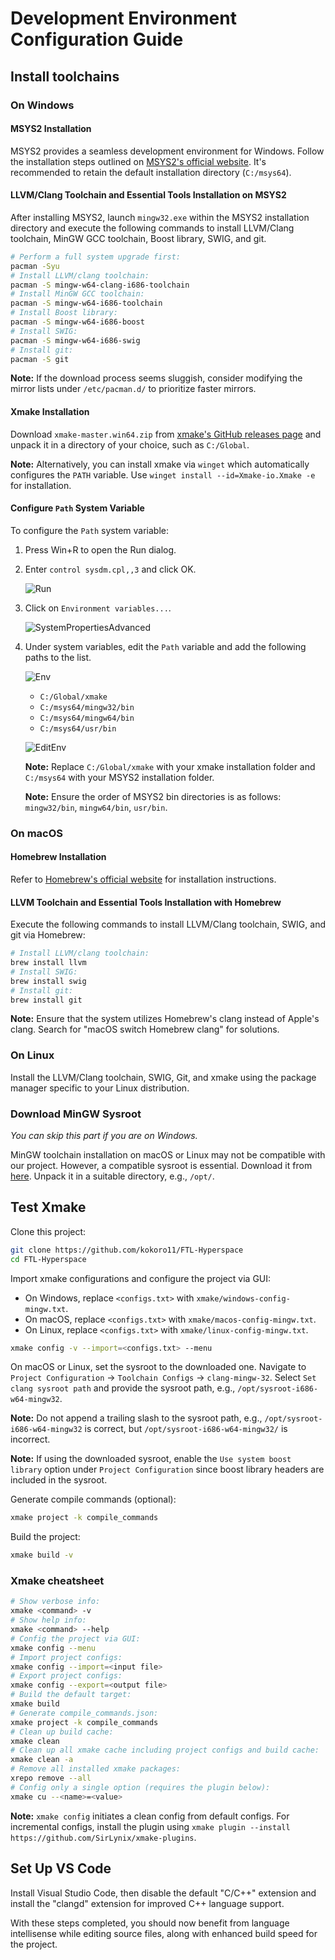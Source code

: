 # Development Environment Configuration Guide

## Install toolchains

### On Windows

#### MSYS2 Installation

MSYS2 provides a seamless development environment for Windows. Follow the installation steps outlined on [MSYS2's official website](https://www.msys2.org/). It's recommended to retain the default installation directory (`C:/msys64`).

#### LLVM/Clang Toolchain and Essential Tools Installation on MSYS2

After installing MSYS2, launch `mingw32.exe` within the MSYS2 installation directory and execute the following commands to install LLVM/Clang toolchain, MinGW GCC toolchain, Boost library, SWIG, and git.

```sh
# Perform a full system upgrade first:
pacman -Syu
# Install LLVM/clang toolchain:
pacman -S mingw-w64-clang-i686-toolchain
# Install MinGW GCC toolchain:
pacman -S mingw-w64-i686-toolchain
# Install Boost library:
pacman -S mingw-w64-i686-boost
# Install SWIG:
pacman -S mingw-w64-i686-swig
# Install git:
pacman -S git
```

**Note:** If the download process seems sluggish, consider modifying the mirror lists under `/etc/pacman.d/` to prioritize faster mirrors.

#### Xmake Installation

Download `xmake-master.win64.zip` from [xmake's GitHub releases page](https://github.com/xmake-io/xmake/releases) and unpack it in a directory of your choice, such as `C:/Global`.

**Note:** Alternatively, you can install xmake via `winget` which automatically configures the `PATH` variable. Use `winget install --id=Xmake-io.Xmake -e` for installation.

#### Configure `Path` System Variable

To configure the `Path` system variable:

1. Press Win+R to open the Run dialog.
2. Enter `control sysdm.cpl,,3` and click OK.

   ![Run](img/dev-env/Run.png)

3. Click on `Environment variables...`.

   ![SystemPropertiesAdvanced](img/dev-env/SystemPropertiesAdvanced.png)

4. Under system variables, edit the `Path` variable and add the following paths to the list.

   ![Env](img/dev-env/Env.png)

   - `C:/Global/xmake`
   - `C:/msys64/mingw32/bin`
   - `C:/msys64/mingw64/bin`
   - `C:/msys64/usr/bin`

   ![EditEnv](img/dev-env/EditEnv.png)

   **Note:** Replace `C:/Global/xmake` with your xmake installation folder and `C:/msys64` with your MSYS2 installation folder.

   **Note:** Ensure the order of MSYS2 bin directories is as follows: `mingw32/bin`, `mingw64/bin`, `usr/bin`.

### On macOS

#### Homebrew Installation

Refer to [Homebrew's official website](https://brew.sh/) for installation instructions.

#### LLVM Toolchain and Essential Tools Installation with Homebrew

Execute the following commands to install LLVM/Clang toolchain, SWIG, and git via Homebrew:

```sh
# Install LLVM/clang toolchain:
brew install llvm
# Install SWIG:
brew install swig
# Install git:
brew install git
```

**Note:** Ensure that the system utilizes Homebrew's clang instead of Apple's clang. Search for "macOS switch Homebrew clang" for solutions.

### On Linux

Install the LLVM/Clang toolchain, SWIG, Git, and xmake using the package manager specific to your Linux distribution.

### Download MinGW Sysroot

*You can skip this part if you are on Windows.*

MinGW toolchain installation on macOS or Linux may not be compatible with our project. However, a compatible sysroot is essential. Download it from [here](https://github.com/kokoro11/FTL-Hyperspace/releases/tag/gcc). Unpack it in a suitable directory, e.g., `/opt/`.

## Test Xmake

Clone this project:

```sh
git clone https://github.com/kokoro11/FTL-Hyperspace
cd FTL-Hyperspace
```

Import xmake configurations and configure the project via GUI:

- On Windows, replace `<configs.txt>` with `xmake/windows-config-mingw.txt`.
- On macOS, replace `<configs.txt>` with `xmake/macos-config-mingw.txt`.
- On Linux, replace `<configs.txt>` with `xmake/linux-config-mingw.txt`.

```sh
xmake config -v --import=<configs.txt> --menu
```

On macOS or Linux, set the sysroot to the downloaded one. Navigate to `Project Configuration` -> `Toolchain Configs` -> `clang-mingw-32`. Select `Set clang sysroot path` and provide the sysroot path, e.g., `/opt/sysroot-i686-w64-mingw32`.

**Note:** Do not append a trailing slash to the sysroot path, e.g., `/opt/sysroot-i686-w64-mingw32` is correct, but `/opt/sysroot-i686-w64-mingw32/` is incorrect.

**Note:** If using the downloaded sysroot, enable the `Use system boost library` option under `Project Configuration` since boost library headers are included in the sysroot.

Generate compile commands (optional):

```sh
xmake project -k compile_commands
```

Build the project:

```sh
xmake build -v
```

### Xmake cheatsheet

```sh
# Show verbose info:
xmake <command> -v
# Show help info:
xmake <command> --help
# Config the project via GUI:
xmake config --menu
# Import project configs:
xmake config --import=<input file>
# Export project configs:
xmake config --export=<output file>
# Build the default target:
xmake build
# Generate compile_commands.json:
xmake project -k compile_commands
# Clean up build cache:
xmake clean
# Clean up all xmake cache including project configs and build cache:
xmake clean -a
# Remove all installed xmake packages:
xrepo remove --all
# Config only a single option (requires the plugin below):
xmake cu --<name>=<value>
```

**Note:** `xmake config` initiates a clean config from default configs. For incremental configs, install the plugin using `xmake plugin --install https://github.com/SirLynix/xmake-plugins`.

## Set Up VS Code

Install Visual Studio Code, then disable the default "C/C++" extension and install the "clangd" extension for improved C++ language support.

With these steps completed, you should now benefit from language intellisense while editing source files, along with enhanced build speed for the project.
